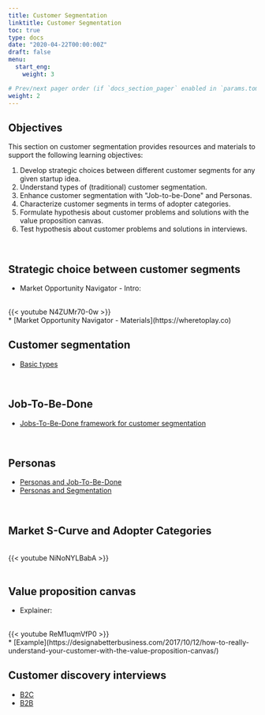 ```yaml
---
title: Customer Segmentation
linktitle: Customer Segmentation
toc: true
type: docs
date: "2020-04-22T00:00:00Z"
draft: false
menu:
  start_eng:
    weight: 3

# Prev/next pager order (if `docs_section_pager` enabled in `params.toml`)
weight: 2
---
```


## Objectives

This section on customer segmentation provides resources and materials to support the following learning objectives:
1. Develop strategic choices between different customer segments for any given startup idea.
2. Understand types of (traditional) customer segmentation.
3. Enhance customer segmentation with "Job-to-be-Done" and Personas.
4. Characterize customer segments in terms of adopter categories.
5. Formulate hypothesis about customer problems and solutions with the value proposition canvas.
6. Test hypothesis about customer problems and solutions in interviews.

<br/>

## Strategic choice between customer segments

* Market Opportunity Navigator - Intro:
<br/>
{{< youtube N4ZUMr70-0w >}}
<br/>
* [Market Opportunity Navigator - Materials](https://wheretoplay.co)

<br/>

## Customer segmentation
* [Basic types](https://www.marketing91.com/types-of-customer-segments/)

<br/>

## Job-To-Be-Done
* [Jobs-To-Be-Done framework for customer segmentation](https://uxdesign.cc/8-things-to-use-in-jobs-to-be-done-framework-for-product-development-4ae7c6f3c30b)

<br/>

## Personas
* [Personas and Job-To-Be-Done](https://www.nngroup.com/articles/personas-jobs-be-done/)
* [Personas and Segmentation](https://medium.com/@emmaboulton/joining-the-dots-between-b2b-customer-segments-and-personas-59f128d1d60f)

<br/>

## Market S-Curve and Adopter Categories
<br/>
{{< youtube NiNoNYLBabA >}}
<br/><br/>

## Value proposition canvas
* Explainer:
<br/>
{{< youtube ReM1uqmVfP0 >}}
<br/>
* [Example](https://designabetterbusiness.com/2017/10/12/how-to-really-understand-your-customer-with-the-value-proposition-canvas/)


<br/>

## Customer discovery interviews
* [B2C](https://www.youtube.com/watch?v=OTkP2JDeGWM)
* [B2B](https://leanb2bbook.com/blog/b2b-customer-discovery-interview-questions-the-master-list/)

